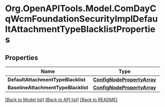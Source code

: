 # Org.OpenAPITools.Model.ComDayCqWcmFoundationSecurityImplDefaultAttachmentTypeBlacklistProperties
## Properties

Name | Type | Description | Notes
------------ | ------------- | ------------- | -------------
**DefaultAttachmentTypeBlacklist** | [**ConfigNodePropertyArray**](ConfigNodePropertyArray.md) |  | [optional] 
**BaselineAttachmentTypeBlacklist** | [**ConfigNodePropertyArray**](ConfigNodePropertyArray.md) |  | [optional] 

[[Back to Model list]](../README.md#documentation-for-models) [[Back to API list]](../README.md#documentation-for-api-endpoints) [[Back to README]](../README.md)

